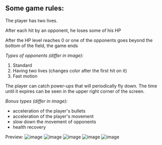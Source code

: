 
## Some game rules:

The player has two lives.

After each hit by an opponent, he loses some of his HP

After the HP level reaches 0 or one of the opponents goes beyond the bottom of the field, the game ends

_Types of opponents (differ in image):_
1. Standard
2. Having two lives (changes color after the first hit on it)
3. Fast motion

The player can catch power-ups that will periodically fly down. The time until it expires can be seen in the upper right corner of the screen.

_Bonus types (differ in image):_
* acceleration of the player's bullets
* acceleration of the player's movement
* slow down the movement of opponents
* health recovery

Preview:
![image](https://user-images.githubusercontent.com/45456220/163714031-9af0adc1-7501-4bf4-a70e-f8de212ec608.png)
![image](https://user-images.githubusercontent.com/45456220/163714117-53fcde48-e3be-4317-a029-a05beb592aea.png)
![image](https://user-images.githubusercontent.com/45456220/163714118-7a3959d6-ae13-4f99-8724-ea7f3f276bfc.png)
![image](https://user-images.githubusercontent.com/45456220/163714037-c6536e17-98c4-4210-9d6d-088d0fdf6462.png)
![image](https://user-images.githubusercontent.com/45456220/163714039-b82f245b-8221-4aca-85b9-e0cb8fe0c9e0.png)

